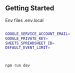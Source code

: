 ## Getting Started
Env files
.env.local
```bash

GOOGLE_SERVICE_ACCOUNT_EMAIL=
GOOGLE_PRIVATE_KEY=
SHEETS_SPREADSHEET_ID=
DEFAULT_EVENT_LIMIT=



npm run dev

```
